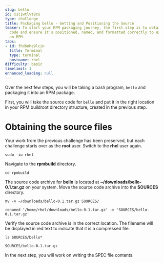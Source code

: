 ```yaml
---
slug: bello
id: x1c1wtlvt8cu
type: challenge
title: Packaging bello - Getting and Positioning the Source
teaser: To start your RPM packaging journey, the first step is to obtain the source
  code and ensure it's positioned, named, and formatted correctly to use when building
  an RPM.
tabs:
- id: fhdbnhe9lcin
  title: Terminal
  type: terminal
  hostname: rhel
difficulty: basic
timelimit: 1
enhanced_loading: null
---
```

Over the next few steps, you will be taking a bash program, `bello` and packaging it into an RPM package.

First, you will take the source code for `bello` and put it in the right location in your RPM buildroot directory structure, created in the previous step.

# Obtaining the source files

Your work from the previous challenge has been preserved,
but each challenge starts over as the **root** user.
Switch to the **rhel** user again.

```
sudo -iu rhel
```

Navigate to the **rpmbuild** directory.

```
cd rpmbuild
```

The source code archive for **bello** is located at **~/downloads/bello-0.1.tar.gz** on your system.
Move the source code archive into the **SOURCES** directory.

```
mv -v ~/downloads/bello-0.1.tar.gz SOURCES/
```
```txt,nocopy
renamed '/home/rhel/downloads/bello-0.1.tar.gz' -> 'SOURCES/bello-0.1.tar.gz'
```

Verify the source code archive is in the correct location.
The filename will be displayed in red text to indicate that it is a compressed file.

```
ls SOURCES/bello*
```
```txt,nocopy
SOURCES/bello-0.1.tar.gz
```

In the next step, you will work on writing the SPEC file contents.